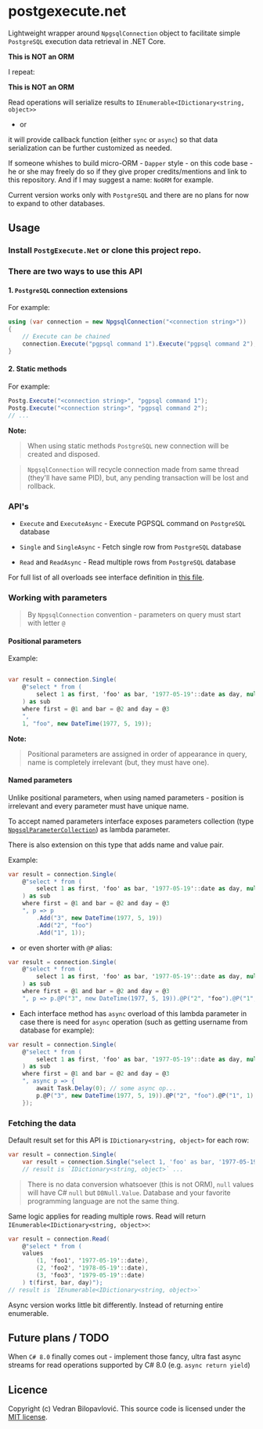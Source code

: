 ﻿# postgexecute.net

Lightweight wrapper around `NpgsqlConnection` object to facilitate simple `PostgreSQL` execution data retrieval in .NET Core.

**This is NOT an ORM**

I repeat:

**This is NOT an ORM**

Read operations will serialize results to `IEnumerable<IDictionary<string, object>>`

* or

it will provide callback function (either `sync` or `async`) so that data serialization can be further customized as needed.

If someone whishes to build micro-ORM - `Dapper` style - on this code base - he or she may freely do so if they give proper credits/mentions and link to this repository. And if I may suggest a name: `NoORM` for example.

Current version works only with `PostgreSQL` and there are no plans for now to expand to other databases.

## Usage

### Install `PostgExecute.Net` or clone this project repo.

### There are two ways to use this API

####  1. `PostgreSQL` connection extensions

For example:

```csharp
using (var connection = new NpgsqlConnection("<connection string>"))
{
    // Execute can be chained
    connection.Execute("pgpsql command 1").Execute("pgpsql command 2");
}
```

####  2. Static methods

For example:

```csharp
Postg.Execute("<connection string>", "pgpsql command 1");
Postg.Execute("<connection string>", "pgpsql command 2");
// ...
```

**Note:**
> When using static methods `PostgreSQL` new connection will be created and disposed.

> `NpgsqlConnection` will recycle connection made from same thread (they'll have same PID), but, any pending transaction will be lost and rollback.

### API's

- `Execute` and `ExecuteAsync` - Execute PGPSQL command on `PostgreSQL` database

- `Single` and `SingleAsync`  - Fetch single row from `PostgreSQL` database

- `Read` and `ReadAsync` - Read multiple rows from `PostgreSQL` database

For full list of all overloads see interface definition in [this file](https://github.com/vbilopav/postgrest.net/blob/master/PostgExecute.Net/IPostg.cs).

### Working with parameters

> By `NpgsqlConnection` convention - parameters on query must start with letter `@`

#### Positional parameters

Example:

```csharp

var result = connection.Single(
    @"select * from (
        select 1 as first, 'foo' as bar, '1977-05-19'::date as day, null as null
    ) as sub
    where first = @1 and bar = @2 and day = @3
    ",
    1, "foo", new DateTime(1977, 5, 19));
```

**Note:**
> Positional parameters are assigned in order of appearance in query, name is completely irrelevant (but, they must have one).

#### Named parameters

Unlike positional parameters, when using named parameters - position is irrelevant and every parameter must have unique name.

To accept named parameters interface exposes parameters collection (type [`NpgsqlParameterCollection`](https://github.com/npgsql/npgsql/blob/dev/src/Npgsql/NpgsqlParameterCollection.cs)) as lambda parameter.

There is also extension on this type that adds name and value pair.

Example:

```csharp
var result = connection.Single(
    @"select * from (
        select 1 as first, 'foo' as bar, '1977-05-19'::date as day, null as null
    ) as sub
    where first = @1 and bar = @2 and day = @3
    ", p => p
        .Add("3", new DateTime(1977, 5, 19))
        .Add("2", "foo")
        .Add("1", 1));
```

* or even shorter with `@P` alias:

```csharp
var result = connection.Single(
    @"select * from (
        select 1 as first, 'foo' as bar, '1977-05-19'::date as day, null as null
    ) as sub
    where first = @1 and bar = @2 and day = @3
    ", p => p.@P("3", new DateTime(1977, 5, 19)).@P("2", "foo").@P("1", 1));
```

* Each interface method has `async` overload of this lambda parameter in case there is need for `async` operation (such as getting username from database for example):

```csharp
var result = connection.Single(
    @"select * from (
        select 1 as first, 'foo' as bar, '1977-05-19'::date as day, null as null
    ) as sub
    where first = @1 and bar = @2 and day = @3
    ", async p => {
        await Task.Delay(0); // some async op...
        p.@P("3", new DateTime(1977, 5, 19)).@P("2", "foo").@P("1", 1);
    });
```

### Fetching the data

Default result set for this API is `IDictionary<string, object>` for each row:

```csharp
var result = connection.Single(
    var result = connection.Single("select 1, 'foo' as bar, '1977-05-19'::date as day, null as null");
    // result is `IDictionary<string, object>` ...
```

> There is no data conversion whatsoever (this is not ORM), `null` values will have C# `null` but `DBNull.Value`. Database and your favorite programming language are not the same thing.

Same logic applies for reading multiple rows. Read will return `IEnumerable<IDictionary<string, object>>`:

```csharp
var result = connection.Read(
    @"select * from (
    values
        (1, 'foo1', '1977-05-19'::date),
        (2, 'foo2', '1978-05-19'::date),
        (3, 'foo3', '1979-05-19'::date)
    ) t(first, bar, day)");
// result is `IEnumerable<IDictionary<string, object>>`
```

Async version works little bit differently. Instead of returning entire enumerable.

## Future plans / TODO

When `C# 8.0` finally comes out - implement those fancy, ultra fast async streams for read operations supported by C# 8.0 (e.g. `async return yield`)

## Licence

Copyright (c) Vedran Bilopavlović.
This source code is licensed under the [MIT license](https://github.com/vbilopav/postgrest.net/blob/master/LICENSE).

